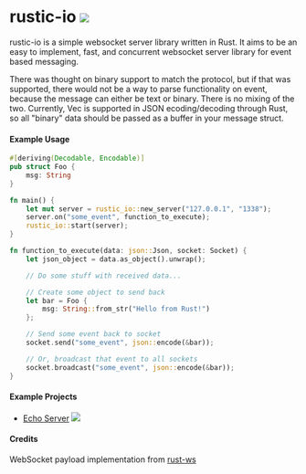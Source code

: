 rustic-io [<img src="https://travis-ci.org/nathansizemore/rustic-io.png?branch=master">](https://travis-ci.org/nathansizemore/rustic-io)
=========

rustic-io is a simple websocket server library written in Rust.  It aims to be an easy to implement, fast, and concurrent websocket server library for event based messaging.

There was thought on binary support to match the protocol, but if that was supported, there would not be a way to parse functionality on event, because the message can either be text or binary.  There is no mixing of the two.  Currently, Vec<T> is supported in JSON ecoding/decoding through Rust, so all "binary" data should be passed as a buffer in your message struct.

#### Example Usage
```rust
#[deriving(Decodable, Encodable)]
pub struct Foo {
    msg: String
}

fn main() {
    let mut server = rustic_io::new_server("127.0.0.1", "1338");
    server.on("some_event", function_to_execute);
    rustic_io::start(server);
}

fn function_to_execute(data: json::Json, socket: Socket) {
    let json_object = data.as_object().unwrap();

    // Do some stuff with received data...

    // Create some object to send back
    let bar = Foo {
        msg: String::from_str("Hello from Rust!")
    };

    // Send some event back to socket
    socket.send("some_event", json::encode(&bar));

    // Or, broadcast that event to all sockets
    socket.broadcast("some_event", json::encode(&bar));
}
```

#### Example Projects
* [Echo Server](https://github.com/nathansizemore/rustic-io-echo-server) [<img src="https://travis-ci.org/nathansizemore/rustic-io-echo-server.png?branch=master">](https://travis-ci.org/nathansizemore/rustic-io-echo-server)

#### Credits
WebSocket payload implementation from [rust-ws](https://github.com/ehsanul/rust-ws)
  